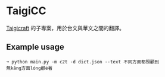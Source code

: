 # TaigiCC
[Taigicraft](https://github.com/milkteamc/Taigicraft) 的子專案，用於台文與華文之間的翻譯。
## Example usage
```shell
➜ python main.py -m c2t -d dict.json --text 不同方面都照顧到
無kâng方面lóng顧ē著
```